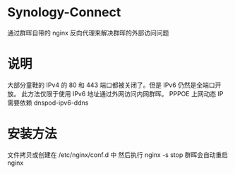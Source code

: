 # Synology-Connect
通过群晖自带的 nginx 反向代理来解决群晖的外部访问问题
# 说明
大部分童鞋的 IPv4 的 80 和 443 端口都被关闭了。但是 IPv6 仍然是全端口开放。
此方法仅限于使用 IPv6 地址通过外网访问内网群晖。
PPPOE 上网动态 IP 需要依赖 dnspod-ipv6-ddns
# 安装方法
文件拷贝或创建在 /etc/nginx/conf.d 中 
然后执行 nginx -s stop 群晖会自动重启 nginx
